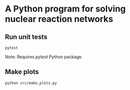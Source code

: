 # A Python program for solving nuclear reaction networks


## Run unit tests

```
pytest
```

Note: Requires *pytest* Python package.


## Make plots

```
python src/make_plots.py
```

